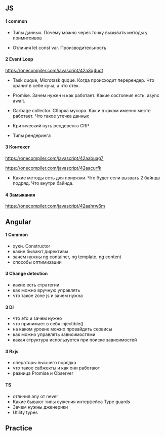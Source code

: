 
## JS

#### 1 common
- Типы данных. Почему можно через точку вызывать методы у примитоивов

- Отличия let const var. Производительность

#### 2 Event Loop
https://onecompiler.com/javascript/42a3q4udt 

- Task quque, Microtask quque. Когда происходит перерендер. Что хранит в себе куча, а что стек.

- Promise. Зачем нужен и как работает. Какие состояния есть. async await.

-  Garbage collector. Сборка мусора. Как и в каком именно месте работает. Что такое утечка данных

- Критический путь рендеренга CRP

- Типы рендеринга

#### 3 Контекст
https://onecompiler.com/javascript/42aabuag7

https://onecompiler.com/javascript/42aacurfk

- Какие методы есть для привязки. Что будет если вызвать 2 байнда подряд. Что внутри байнда.

#### 4 Замыкания
https://onecompiler.com/javascript/42aahrw6m

## Angular
#### 1 Common
- хуки. Constructor
- какие бывают директивы
- зачем нужны ng container, ng template, ng content
- способы оптимизации

#### 3 Change detection
 - какие есть стратегии
 - как можно вручную управлять
 - что такое zone js и зачем нужна

#### 3 DI
- что это и зачем нужно
- что принимает в себя injectible()
- на каком уровне можно провайдить сервисы
- как можно управлять зависимостями 
- какая структура используется при поиске зависимостей

#### 3 Rxjs
- операторы высшего порядка
- что такое сабжекты и как они работают
- разница Promise и Observer

#### TS 
- отличия any от never
- Какие бывают типы сужения интерфейса Type guards
- Зачем нужны дженерики
- Utility types

## Practice
